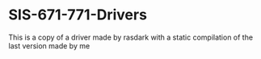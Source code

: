 # SIS-671-771-Drivers
This is a copy of a driver made by rasdark with a static compilation of the last version made by me 

